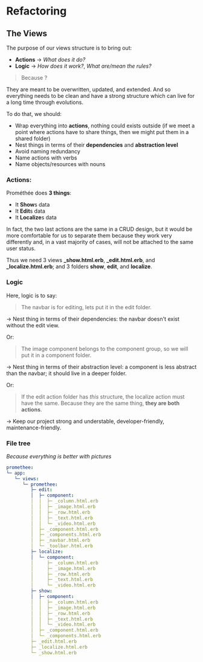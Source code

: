 # Refactoring

## The Views

The purpose of our views structure is to bring out:
- **Actions** → *What does it do?*
- **Logic** → *How does it work?*, *What are/mean the rules?*

> Because ?

They are meant to be overwritten, updated, and extended. And so everything needs to be clean and have a strong structure which can live for a long time through evolutions.

To do that, we should:
- Wrap everything into **actions**, nothing could exists outside (if we meet a point where actions have to share things, then we might put them in a shared folder)
- Nest things in terms of their **dependencies** and **abstraction level**
- Avoid naming redundancy
- Name actions with verbs
- Name objects/resources with nouns

### Actions:

Prométhée does **3 things**:
- It **Show**s data
- It **Edit**s data
- It **Localize**s data

In fact, the two last actions are the same in a CRUD design, but it would be more comfortable for us to separate them because they work very differently and, in a vast majority of cases, will not be attached to the same user status.

Thus we need 3 views **_show.html.erb**, **_edit.html.erb**, and **_localize.html.erb**; and 3 folders **show**, **edit**, and **localize**.

### Logic

Here, logic is to say:
> The navbar is for editing, lets put it in the edit folder.

→ Nest thing in terms of their dependencies: the navbar doesn't exist without the edit view.

Or:
> The image component belongs to the component group, so we will put it in a component folder.

→ Nest thing in terms of their abstraction level: a component is less abstract than the navbar; it should live in a deeper folder.

Or:
> If the edit action folder has *this* structure, the localize action must have the same. Because they are the same thing, **they are both actions**.

→ Keep our project strong and understable, developer-friendly, maintenance-friendly.

### File tree
*Because everything is better with pictures*

```yaml
promethee:
└─ app:
   └─ views:
      └─ promethee:
         ├─ edit:
         │  ├─ component:
         │  │  ├─ _column.html.erb
         │  │  ├─ _image.html.erb
         │  │  ├─ _row.html.erb
         │  │  ├─ _text.html.erb
         │  │  └─ _video.html.erb
         │  ├─ _component.html.erb
         │  ├─ _components.html.erb
         │  ├─ _navbar.html.erb
         │  └─ _toolbar.html.erb
         ├─ localize:
         │  └─ component:
         │     ├─ _column.html.erb
         │     ├─ _image.html.erb
         │     ├─ _row.html.erb
         │     ├─ _text.html.erb
         │     └─ _video.html.erb
         ├─ show:
         │  ├─ component:
         │  │  ├─ _column.html.erb
         │  │  ├─ _image.html.erb
         │  │  ├─ _row.html.erb
         │  │  ├─ _text.html.erb
         │  │  └─ _video.html.erb
         │  ├─ _component.html.erb
         │  └─ _components.html.erb
         ├─ _edit.html.erb
         ├─ _localize.html.erb
         └─ _show.html.erb
```
